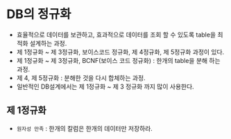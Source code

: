 # DB의 정규화 
- 효율적으로 데이터를 보관하고, 효과적으로 데이터를 조회 할 수 있도록 table을 최적화 설계하는 과정.
- 제 1정규화 ~ 제 3정규화, 보이스코드 정규화, 제 4정규화, 제 5정규화 과정이 있다.
- 제 1정규화 ~ 제 3정규화, BCNF(보이스 코드 정규화) : 한개의 table을 분해 하는 과정.
- 제 4, 제 5정규화 : 분해한 것을 다시 합체하는 과정.
- 일반적인 DB설계에서는 제 1정규화 ~ 제 3 정규화 까지 많이 사용한다.


## 제 1정규화
- `원자성 만족` : 한개의 칼럼은 한개의 데이터만 저장하라.